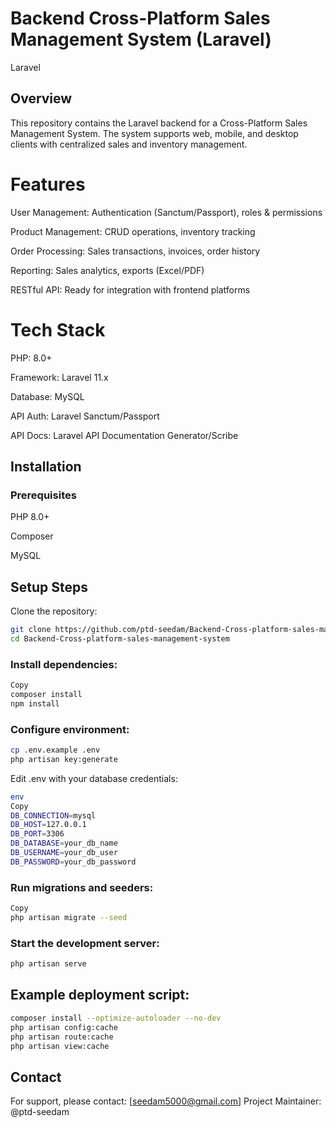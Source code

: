 # Backend Cross-Platform Sales Management System (Laravel)

Laravel

## Overview

This repository contains the Laravel backend for a Cross-Platform Sales Management System. The system supports web, mobile, and desktop clients with centralized sales and inventory management.

# Features

User Management: Authentication (Sanctum/Passport), roles & permissions

Product Management: CRUD operations, inventory tracking

Order Processing: Sales transactions, invoices, order history

Reporting: Sales analytics, exports (Excel/PDF)

RESTful API: Ready for integration with frontend platforms

# Tech Stack

PHP: 8.0+

Framework: Laravel 11.x

Database: MySQL

API Auth: Laravel Sanctum/Passport

API Docs: Laravel API Documentation Generator/Scribe

## Installation

### Prerequisites

PHP 8.0+

Composer

MySQL

## Setup Steps

Clone the repository:

```bash
git clone https://github.com/ptd-seedam/Backend-Cross-platform-sales-management-system.git
cd Backend-Cross-platform-sales-management-system
```

### Install dependencies:

```bash
Copy
composer install
npm install
```

### Configure environment:

```bash
cp .env.example .env
php artisan key:generate
```

Edit .env with your database credentials:

```bash
env
Copy
DB_CONNECTION=mysql
DB_HOST=127.0.0.1
DB_PORT=3306
DB_DATABASE=your_db_name
DB_USERNAME=your_db_user
DB_PASSWORD=your_db_password
```

### Run migrations and seeders:

```bash
Copy
php artisan migrate --seed
```

### Start the development server:

```bash
php artisan serve
```

## Example deployment script:

```bash
composer install --optimize-autoloader --no-dev
php artisan config:cache
php artisan route:cache
php artisan view:cache
```

## Contact

For support, please contact: [seedam5000@gmail.com]
Project Maintainer: @ptd-seedam
